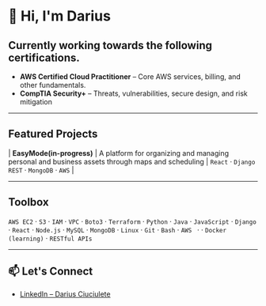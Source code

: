 # 👋 Hi, I'm Darius


## Currently working towards the following certifications.

- **AWS Certified Cloud Practitioner** – Core AWS services, billing, and other fundamentals.
- **CompTIA Security+** – Threats, vulnerabilities, secure design, and risk mitigation  


---

##  Featured Projects

| **EasyMode(in-progress)** | A platform for organizing and managing personal and business assets through maps and scheduling | `React` · `Django REST` · `MongoDB` · `AWS` |

---

## Toolbox

`AWS EC2` · `S3` · `IAM` · `VPC` · `Boto3` · `Terraform` · `Python` · `Java` · `JavaScript` · `Django` · `React` · `Node.js` · `MySQL` · `MongoDB` · `Linux` · `Git` · `Bash` · `AWS ` · · `Docker (learning)` · `RESTful APIs`

---

## 📫 Let's Connect

- [LinkedIn – Darius Ciuciulete](https://www.linkedin.com/in/darius-ciuciulete/)

<!-- Optional flair: GitHub stats -->
<!--
![Darius's GitHub stats](https://github-readme-stats.vercel.app/api?username=dariusciuciulete&show_icons=true&theme=default)
-->
